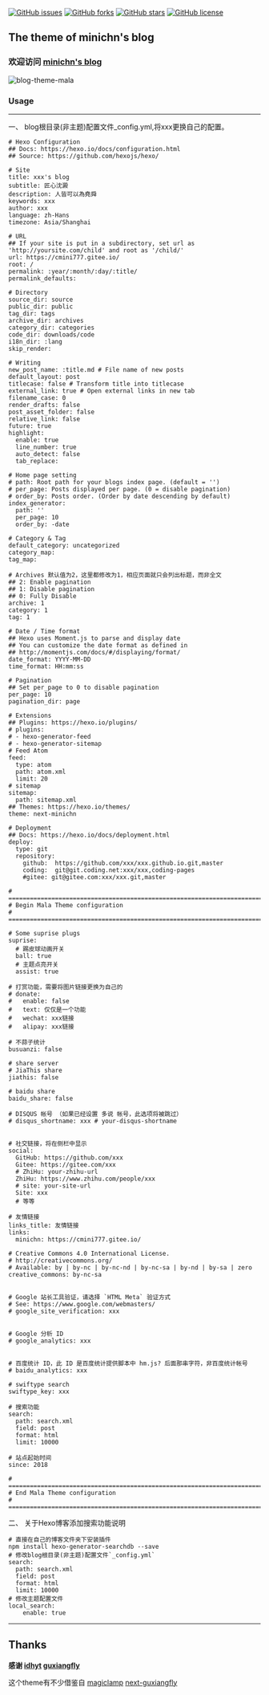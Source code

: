 [![GitHub issues](https://img.shields.io/github/issues/CMINI777/next-minichn)](https://github.com/CMINI777/next-minichn/issues) [![GitHub forks](https://img.shields.io/github/forks/CMINI777/next-minichn)](https://github.com/CMINI777/next-minichn/network) [![GitHub stars](https://img.shields.io/github/stars/CMINI777/next-minichn)](https://github.com/CMINI777/next-minichn/stargazers) [![GitHub license](https://img.shields.io/github/license/CMINI777/next-minichn)](https://github.com/CMINI777/next-minichn/blob/master/LICENSE)

## The theme of minichn's blog ##

### 欢迎访问 [minichn's blog](https://cmini777.gitee.io/)

![blog-theme-mala](https://raw.githubusercontent.com/CMINI777/next-minichn/master/source/myimg/show.png)

### Usage
---

一、 blog根目录(非主题)配置文件_config.yml,将xxx更换自己的配置。
```
# Hexo Configuration
## Docs: https://hexo.io/docs/configuration.html
## Source: https://github.com/hexojs/hexo/

# Site
title: xxx's blog
subtitle: 匠心沈澱
description: 人皆可以為堯舜
keywords: xxx
author: xxx
language: zh-Hans
timezone: Asia/Shanghai

# URL
## If your site is put in a subdirectory, set url as 'http://yoursite.com/child' and root as '/child/'
url: https://cmini777.gitee.io/
root: /
permalink: :year/:month/:day/:title/
permalink_defaults:

# Directory
source_dir: source
public_dir: public
tag_dir: tags
archive_dir: archives
category_dir: categories
code_dir: downloads/code
i18n_dir: :lang
skip_render:

# Writing
new_post_name: :title.md # File name of new posts
default_layout: post
titlecase: false # Transform title into titlecase
external_link: true # Open external links in new tab
filename_case: 0
render_drafts: false
post_asset_folder: false
relative_link: false
future: true
highlight:
  enable: true
  line_number: true
  auto_detect: false
  tab_replace:
  
# Home page setting
# path: Root path for your blogs index page. (default = '')
# per_page: Posts displayed per page. (0 = disable pagination)
# order_by: Posts order. (Order by date descending by default)
index_generator:
  path: ''
  per_page: 10
  order_by: -date
  
# Category & Tag
default_category: uncategorized
category_map:
tag_map:

# Archives 默认值为2，这里都修改为1，相应页面就只会列出标题，而非全文
## 2: Enable pagination
## 1: Disable pagination
## 0: Fully Disable
archive: 1
category: 1
tag: 1

# Date / Time format
## Hexo uses Moment.js to parse and display date
## You can customize the date format as defined in
## http://momentjs.com/docs/#/displaying/format/
date_format: YYYY-MM-DD
time_format: HH:mm:ss

# Pagination
## Set per_page to 0 to disable pagination
per_page: 10
pagination_dir: page

# Extensions
## Plugins: https://hexo.io/plugins/
# plugins:
# - hexo-generator-feed
# - hexo-generator-sitemap
# Feed Atom
feed:
  type: atom
  path: atom.xml
  limit: 20
# sitemap
sitemap:
  path: sitemap.xml
## Themes: https://hexo.io/themes/
theme: next-minichn

# Deployment
## Docs: https://hexo.io/docs/deployment.html
deploy:
  type: git
  repository:  
    github:  https://github.com/xxx/xxx.github.io.git,master
    coding:  git@git.coding.net:xxx/xxx,coding-pages
    #gitee: git@gitee.com:xxx/xxx.git,master

# =============================================================================
# Begin Mala Theme configuration
# =============================================================================

# Some suprise plugs
suprise:
  # 踢皮球动画开关
  ball: true
  # 主题点亮开关
  assist: true

# 打赏功能，需要将图片链接更换为自己的
# donate:
#   enable: false
#   text: 仅仅是一个功能
#   wechat: xxx链接
#   alipay: xxx链接

# 不蒜子统计
busuanzi: false

# share server
# JiaThis share
jiathis: false

# baidu share
baidu_share: false

# DISQUS 帐号 （如果已经设置 多说 帐号，此选项将被跳过）
# disqus_shortname: xxx # your-disqus-shortname


# 社交链接，将在侧栏中显示
social:
  GitHub: https://github.com/xxx
  Gitee: https://gitee.com/xxx
  # ZhiHu: your-zhihu-url
  ZhiHu: https://www.zhihu.com/people/xxx
  # site: your-site-url
  Site: xxx
  # 等等

# 友情链接
links_title: 友情链接
links:
  minichn: https://cmini777.gitee.io/

# Creative Commons 4.0 International License.
# http://creativecommons.org/
# Available: by | by-nc | by-nc-nd | by-nc-sa | by-nd | by-sa | zero
creative_commons: by-nc-sa


# Google 站长工具验证，请选择 `HTML Meta` 验证方式
# See: https://www.google.com/webmasters/
# google_site_verification: xxx


# Google 分析 ID
# google_analytics: xxx


# 百度统计 ID，此 ID 是百度统计提供脚本中 hm.js? 后面那串字符，非百度统计帐号
# baidu_analytics: xxx

# swiftype search
swiftype_key: xxx

# 搜索功能
search:
  path: search.xml
  field: post
  format: html
  limit: 10000

# 站点起始时间
since: 2018

# =============================================================================
# End Mala Theme configuration
# =============================================================================
```

二、 关于Hexo博客添加搜索功能说明
```
# 直接在自己的博客文件夹下安装插件
npm install hexo-generator-searchdb --save
# 修改blog根目录(非主题)配置文件`_config.yml`
search:
  path: search.xml
  field: post
  format: html
  limit: 10000
# 修改主题配置文件
local_search:
    enable: true
```

-----

## Thanks
**感谢   [idhyt](https://github.com/idhyt)   [guxiangfly](https://github.com/GuXiangFly)**

这个theme有不少借鉴自
[magiclamp](https://github.com/idhyt/hexo-theme-next/tree/magiclamp)
[next-guxiangfly](https://github.com/GuXiangFly/next-guxiangfly)